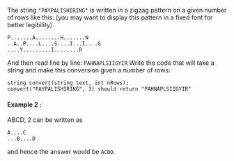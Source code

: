The string `"PAYPALISHIRING"` is written in a zigzag pattern on a given number of rows like this: (you may want to display this pattern in a fixed font for better legibility)
```
P.......A........H.......N
..A..P....L....S....I...I....G
....Y.........I........R
```
And then read line by line: `PAHNAPLSIIGYIR`
Write the code that will take a string and make this conversion given a number of rows:
```
string convert(string text, int nRows);
convert("PAYPALISHIRING", 3) should return "PAHNAPLSIIGYIR"
```

#### Example 2 :

ABCD, 2 can be written as
```
A....C
...B....D
```
and hence the answer would be `ACBD`.